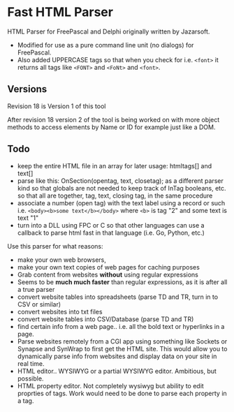 # Fast HTML Parser
HTML Parser for FreePascal and Delphi originally written by Jazarsoft.

* Modified for use as a pure command line unit (no dialogs) for FreePascal.
* Also added UPPERCASE tags so that when you check for i.e. `<font>` it returns
  all tags like `<FONT>` and `<FoNt>` and `<font>`.

## Versions
Revision 18 is Version 1 of this tool

After revision 18 version 2 of the tool is being worked on with more object methods to access
elements by Name or ID for example just like a DOM.

## Todo
* keep the entire HTML file in an array for later usage: htmltags[] and text[]
* parse like this: OnSection(opentag, text, closetag); as a different parser
  kind so that globals are not needed to keep track of InTag booleans, etc.
  so that all are together, tag, text, closing tag, in the same procedure
* associate a number (open tag) with the text label using a record or such
  i.e. `<body><b>some text</b></body>`
  where `<b>` is tag "2" and some text is text "1"
* turn into a DLL using FPC or C so that other languages can use a callback
  to parse html fast in that language (i.e. Go, Python, etc.)

Use this parser for what reasons:
* make your own web browsers,
* make your own text copies of web pages for caching purposes
* Grab content from websites **without** using regular expressions
* Seems to be **much much faster** than regular expressions, as it is after all
  a true parser
* convert website tables into spreadsheets (parse TD and TR, turn in to
  CSV or similar)
* convert websites into txt files
* convert website tables into CSV/Database (parse TD and TR)
* find certain info from a web page.. i.e. all the bold text or hyperlinks in
  a page.
* Parse websites remotely from a CGI app using something like Sockets or
  Synapse and SynWrap to first get the HTML site. This would allow you to
  dynamically parse info from websites and display data on your site in real
  time.
* HTML editor.. WYSIWYG or a partial WYSIWYG editor. Ambitious, but possible.
* HTML property editor. Not completely wysiwyg but ability to edit proprties
  of tags. Work would need to be done to parse each property in a tag.
